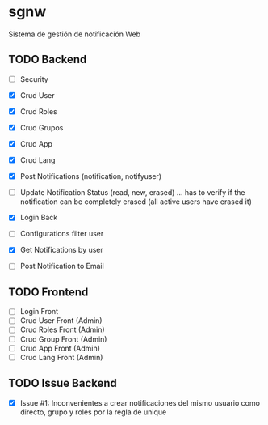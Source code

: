# sgnw

Sistema de gestión de notificación Web

## TODO Backend

- [ ] Security
- [x] Crud User
- [x] Crud Roles
- [x] Crud Grupos
- [x] Crud App
- [x] Crud Lang
- [x] Post Notifications (notification, notifyuser)
- [ ] Update Notification Status (read, new, erased) ... has to verify if the notification can be completely erased (all active users have erased it)
- [x] Login Back
- [ ] Configurations filter user

- [x] Get Notifications by user
- [ ] Post Notification to Email

## TODO Frontend

- [ ] Login Front
- [ ] Crud User Front (Admin)
- [ ] Crud Roles Front (Admin)
- [ ] Crud Group Front (Admin)
- [ ] Crud App Front (Admin)
- [ ] Crud Lang Front (Admin)

## TODO Issue Backend

- [x] Issue #1: Inconvenientes a crear notificaciones del mismo usuario como directo, grupo y roles por la regla de unique
